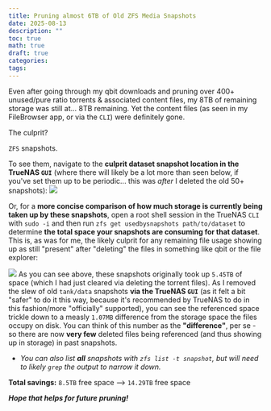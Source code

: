 ```yaml
---
title: Pruning almost 6TB of Old ZFS Media Snapshots
date: 2025-08-13
description: ""
toc: true
math: true
draft: true
categories: 
tags:
---
```

Even after going through my qbit downloads and pruning over 400+ unused/pure ratio torrents & associated content files, my 8TB of remaining storage was still at... 8TB remaining. Yet the content files (as seen in my FileBrowser app, or via the `CLI`) were definitely gone.

The culprit?

`ZFS` snapshots.

To see them, navigate to the **culprit dataset snapshot location in the TrueNAS `GUI`** (where there will likely be a lot more than seen below, if you've set them up to be periodic... this was *after* I deleted the old 50+ snapshots):
![](Screenshot%202025-08-13%20at%201.38.26%20am.png)

Or, for a **more concise comparison of how much storage is currently being taken up by these snapshots**, open a root shell session in the TrueNAS `CLI` with `sudo -i` and then run `zfs get usedbysnapshots path/to/dataset` to determine **the total space your snapshots are consuming for that dataset**. This is, as was for me, the likely culprit for any remaining file usage showing up as still "present" after "deleting" the files in something like qbit or the file explorer:

![](Screenshot%202025-08-13%20at%201.33.10%20am.png)
As you can see above, these snapshots originally took up `5.45TB` of space (which I had just cleared via deleting the torrent files). As I removed the slew of old `tank/data` snapshots **via the TrueNAS `GUI`** (as it felt a bit "safer" to do it this way, because it's recommended by TrueNAS to do in this fashion/more "officially" supported), you can see the referenced space trickle down to a measly `1.07MB` difference from the storage space the files occupy on disk. You can think of this number as the **"difference"**, per se - so there are now **very few** deleted files being referenced (and thus showing up in storage) in past snapshots.

- *You can also list **all** snapshots with `zfs list -t snapshot`, but will need to likely `grep` the output to narrow it down.*

**Total savings:** `8.5TB` free space --> `14.29TB` free space

***Hope that helps for future pruning!*** 
